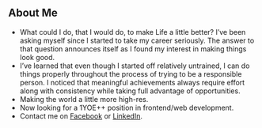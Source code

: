 ## About Me
- What could I do, that I would do, to make Life a little better? I’ve been asking myself since I started to take my career seriously. The answer to that question announces itself as I found my interest in making things look good.
- I’ve learned that even though I started off relatively untrained, I can do things properly throughout the process of trying to be a responsible person. I noticed that meaningful achievements always require effort along with consistency while taking full advantage of opportunities.
- Making the world a little more high-res.
- Now looking for a 1YOE++ position in frontend/web development.
- Contact me on [Facebook](https://www.facebook.com/messages/t/100005341874318) or [LinkedIn](https://www.linkedin.com/in/khoile99).

